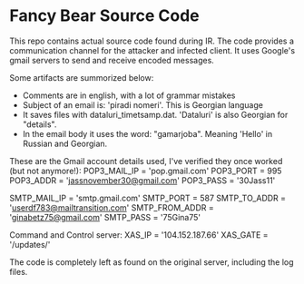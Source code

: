 # Fancy Bear Source Code
This repo contains actual source code found during IR.
The code provides a communication channel for the attacker and infected client. It uses Google's gmail servers to send and receive encoded messages.

Some artifacts are summorized below:
- Comments are in english, with a lot of grammar mistakes
- Subject of an email is: 'piradi nomeri'. This is Georgian language
- It saves files with dataluri_timetsamp.dat. 'Dataluri' is also Georgian for "details".
- In the email body it uses the word: "gamarjoba". Meaning 'Hello' in Russian and Georgian.

These are the Gmail account details used, I've verified they once worked (but not anymore!):
  POP3_MAIL_IP = 'pop.gmail.com'
  POP3_PORT = 995
  POP3_ADDR = 'jassnovember30@gmail.com'
  POP3_PASS = '30Jass11'

  SMTP_MAIL_IP = 'smtp.gmail.com'
  SMTP_PORT = 587
  SMTP_TO_ADDR = 'userdf783@mailtransition.com'
  SMTP_FROM_ADDR = 'ginabetz75@gmail.com'
  SMTP_PASS = '75Gina75'
  
Command and Control server:
  XAS_IP = '104.152.187.66'
  XAS_GATE = '/updates/'

The code is completely left as found on the original server, including the log files.
